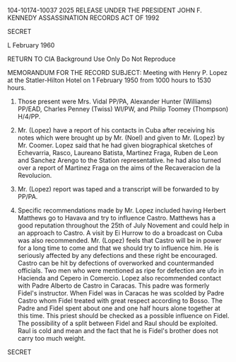 104-10174-10037
2025 RELEASE UNDER THE PRESIDENT JOHN F. KENNEDY ASSASSINATION RECORDS ACT OF 1992

SECRET

L February 1960

RETURN TO CIA
Background Use Only
Do Not Reproduce

MEMORANDUM FOR THE RECORD
SUBJECT: Meeting with Henry P. Lopez at the Statler-Hilton Hotel on
1 February 1950 from 1000 hours to 1530 hours.

1. Those present were Mrs. Vidal PP/PA, Alexander Hunter (Williams)
PP/EAD, Charles Penney (Twiss) WI/PW, and Philip Toomey (Thompson) H/4/PP.

2. Mr. (Lopez) have a report of his contacts in Cuba after receiving
his notes which were brought up by Mr. (Noel) and given to Mr. (Lopez) by
Mr. Coomer. Lopez said that he had given biographical sketches of
Echevarria, Rasco, Laureano Batista, Martinez Fraga, Ruben de Leon and
Sanchez Arengo to the Station representative. he had also turned over a
report of Martinez Fraga on the aims of the Recaveracion de la Revolucion.

3. Mr. (Lopez) report was taped and a transcript will be forwarded
to by PP/PA.

4. Specific recommendations made by Mr. Lopez included having
Herbert Matthews go to Havava and try to influence Castro. Matthews
has a good reputation throughout the 25th of July Novement and could
help in an approach to Castro. A visit by Ei Hurrow to do a broadcast
on Cuba was also recommended. Mr. (Lopez) feels that Castro will be in
power for a long time to come and that we should try to influence him.
He is seriously affected by any defections and these right be encouraged.
Castro can be hit by defections of overworked and countermanded officials.
Two men who were mentioned as ripe for defection are ufo in Hacienda
and Cepero in Comercio. Lopez also recommended contact with Padre
Alberto de Castro in Caracas. This padre was formerly Fidel's instructor.
When Fidel was in Caracas he was scolded by Padre Castro whom Fidel
treated with great respect according to Bosso. The Padre and Fidel spent
about one and one half hours alone together at this time. This priest
should be checked as a possible influence on Fidel. The possibility of
a split between Fidel and Raul should be exploited. Raul is cold and
mean and the fact that he is Fidel's brother does not carry too much
weight.

SECRET
